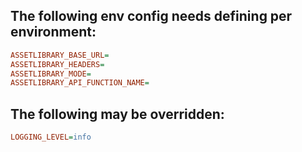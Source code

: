## The following env config needs defining per environment:

```ini
ASSETLIBRARY_BASE_URL=
ASSETLIBRARY_HEADERS=
ASSETLIBRARY_MODE=
ASSETLIBRARY_API_FUNCTION_NAME=
```

## The following may be overridden:

```ini
LOGGING_LEVEL=info
```
